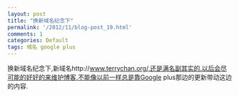 ```yaml
---
layout: post
title: "换新域名纪念下"
permalink: '/2012/11/blog-post_19.html'
comments: 1
categories: Default
tags: 域名 google plus
---
```

换新域名纪念下,新域名http://www.terrychan.org/,还是满名副其实的.以后会尽可能的好好的来维护博客,不能像以前一样总是靠Google plus那边的更新带动这边的内容.